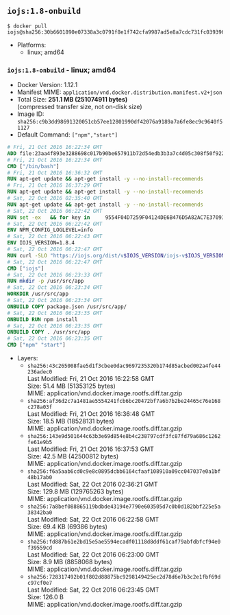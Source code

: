 ## `iojs:1.8-onbuild`

```console
$ docker pull iojs@sha256:30b6601890e07338a3c0791f8e1f742cfa9987ad5e8a7cdc731fc03939654a37
```

-	Platforms:
	-	linux; amd64

### `iojs:1.8-onbuild` - linux; amd64

-	Docker Version: 1.12.1
-	Manifest MIME: `application/vnd.docker.distribution.manifest.v2+json`
-	Total Size: **251.1 MB (251074911 bytes)**  
	(compressed transfer size, not on-disk size)
-	Image ID: `sha256:c9b3dd98691320051cb57ee12801990df42076a9189a7a6fe8ec9c9640f51127`
-	Default Command: `["npm","start"]`

```dockerfile
# Fri, 21 Oct 2016 16:22:34 GMT
ADD file:23aa4f893e3288698c017b90be657911b72d54edb3b3a7c4d05c308f50f9228f in / 
# Fri, 21 Oct 2016 16:22:34 GMT
CMD ["/bin/bash"]
# Fri, 21 Oct 2016 16:36:32 GMT
RUN apt-get update && apt-get install -y --no-install-recommends 		ca-certificates 		curl 		wget 	&& rm -rf /var/lib/apt/lists/*
# Fri, 21 Oct 2016 16:37:29 GMT
RUN apt-get update && apt-get install -y --no-install-recommends 		bzr 		git 		mercurial 		openssh-client 		subversion 				procps 	&& rm -rf /var/lib/apt/lists/*
# Sat, 22 Oct 2016 02:35:40 GMT
RUN apt-get update && apt-get install -y --no-install-recommends 		autoconf 		automake 		bzip2 		file 		g++ 		gcc 		imagemagick 		libbz2-dev 		libc6-dev 		libcurl4-openssl-dev 		libdb-dev 		libevent-dev 		libffi-dev 		libgeoip-dev 		libglib2.0-dev 		libjpeg-dev 		libkrb5-dev 		liblzma-dev 		libmagickcore-dev 		libmagickwand-dev 		libmysqlclient-dev 		libncurses-dev 		libpng-dev 		libpq-dev 		libreadline-dev 		libsqlite3-dev 		libssl-dev 		libtool 		libwebp-dev 		libxml2-dev 		libxslt-dev 		libyaml-dev 		make 		patch 		xz-utils 		zlib1g-dev 	&& rm -rf /var/lib/apt/lists/*
# Sat, 22 Oct 2016 06:22:42 GMT
RUN set -ex   && for key in     9554F04D7259F04124DE6B476D5A82AC7E37093B     94AE36675C464D64BAFA68DD7434390BDBE9B9C5     0034A06D9D9B0064CE8ADF6BF1747F4AD2306D93     FD3A5288F042B6850C66B31F09FE44734EB7990E     71DCFD284A79C3B38668286BC97EC7A07EDE3FC1     DD8F2338BAE7501E3DD5AC78C273792F7D83545D   ; do     gpg --keyserver ha.pool.sks-keyservers.net --recv-keys "$key"   ; done
# Sat, 22 Oct 2016 06:22:42 GMT
ENV NPM_CONFIG_LOGLEVEL=info
# Sat, 22 Oct 2016 06:22:43 GMT
ENV IOJS_VERSION=1.8.4
# Sat, 22 Oct 2016 06:22:47 GMT
RUN curl -SLO "https://iojs.org/dist/v$IOJS_VERSION/iojs-v$IOJS_VERSION-linux-x64.tar.gz"   && curl -SLO "https://iojs.org/dist/v$IOJS_VERSION/SHASUMS256.txt.asc"   && gpg --verify SHASUMS256.txt.asc   && grep " iojs-v$IOJS_VERSION-linux-x64.tar.gz\$" SHASUMS256.txt.asc | sha256sum -c -   && tar -xzf "iojs-v$IOJS_VERSION-linux-x64.tar.gz" -C /usr/local --strip-components=1   && rm "iojs-v$IOJS_VERSION-linux-x64.tar.gz" SHASUMS256.txt.asc
# Sat, 22 Oct 2016 06:22:47 GMT
CMD ["iojs"]
# Sat, 22 Oct 2016 06:23:33 GMT
RUN mkdir -p /usr/src/app
# Sat, 22 Oct 2016 06:23:34 GMT
WORKDIR /usr/src/app
# Sat, 22 Oct 2016 06:23:34 GMT
ONBUILD COPY package.json /usr/src/app/
# Sat, 22 Oct 2016 06:23:35 GMT
ONBUILD RUN npm install
# Sat, 22 Oct 2016 06:23:35 GMT
ONBUILD COPY . /usr/src/app
# Sat, 22 Oct 2016 06:23:35 GMT
CMD ["npm" "start"]
```

-	Layers:
	-	`sha256:43c265008fae5d1f3cbee0dac9697235320b174d85acbed002a4fe44236adec0`  
		Last Modified: Fri, 21 Oct 2016 16:22:58 GMT  
		Size: 51.4 MB (51353125 bytes)  
		MIME: application/vnd.docker.image.rootfs.diff.tar.gzip
	-	`sha256:af36d2c7a1481ae5554241fcb6bc20472bf7a6b7b2be24465c76e168c278a03f`  
		Last Modified: Fri, 21 Oct 2016 16:36:48 GMT  
		Size: 18.5 MB (18528131 bytes)  
		MIME: application/vnd.docker.image.rootfs.diff.tar.gzip
	-	`sha256:143e9d501644c63b3e69d854e8b4c238797cdf3fc87fd79a686c1262fe61e9b5`  
		Last Modified: Fri, 21 Oct 2016 16:37:53 GMT  
		Size: 42.5 MB (42500812 bytes)  
		MIME: application/vnd.docker.image.rootfs.diff.tar.gzip
	-	`sha256:f6a5aab6cd0c9e8c0895dcbb6164cfaaf108910a09cc047037e0a1bf48b17ab0`  
		Last Modified: Sat, 22 Oct 2016 02:36:21 GMT  
		Size: 129.8 MB (129765263 bytes)  
		MIME: application/vnd.docker.image.rootfs.diff.tar.gzip
	-	`sha256:7a8bef088865119bdbde43194e7790e603505d7c0b0d182bbf225e5a38342ba0`  
		Last Modified: Sat, 22 Oct 2016 06:22:58 GMT  
		Size: 69.4 KB (69386 bytes)  
		MIME: application/vnd.docker.image.rootfs.diff.tar.gzip
	-	`sha256:fd887b61e2bd15e5ae5594ecadf01118d8ddf61caf79abfdbfcf94e0f39559cd`  
		Last Modified: Sat, 22 Oct 2016 06:23:00 GMT  
		Size: 8.9 MB (8858068 bytes)  
		MIME: application/vnd.docker.image.rootfs.diff.tar.gzip
	-	`sha256:728317492b01f802d88875bc9298149425ec2d78d6e7b3c2e1fbf69dc97cf0e7`  
		Last Modified: Sat, 22 Oct 2016 06:23:45 GMT  
		Size: 126.0 B  
		MIME: application/vnd.docker.image.rootfs.diff.tar.gzip
